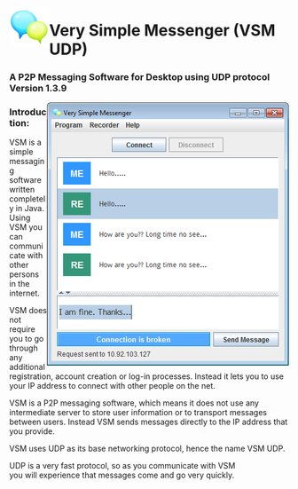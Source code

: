 <img src = "/resources/app-003.png" al="Icon" align="left"> <h1>Very Simple Messenger (VSM UDP)</h1>
<h3>A P2P Messaging Software for Desktop using UDP protocol<br>Version 1.3.9</h3>
<img src = "/screen_shot/s6.png" al="VSM UDP Main Window" align="right">

<h3>Introduction:</h3>
<p>VSM is a simple messaging software written completely in Java.
Using VSM you can communicate with other persons in the internet.</p>
<p>VSM does not require you to go through any additional registration, account creation or log-in processes.
Instead it lets you to use your IP address to connect with other people on the net.</p>
<p>VSM is a P2P messaging software, which means it does not use any intermediate server
to store user information or to transport messages between users.
Instead VSM sends messages directly to the IP address that you provide.</p>
<p>VSM uses UDP as its base networking protocol, hence the name VSM UDP.</p>
<p>UDP is a very fast protocol, so as you communicate with VSM<br>
you will experience that messages come and go very quickly.</p>

